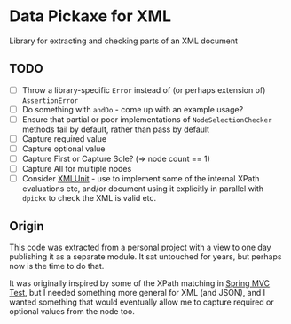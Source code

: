 Data Pickaxe for XML
====================

Library for extracting and checking parts of an XML document


TODO
----

- [ ] Throw a library-specific `Error` instead of (or perhaps extension of)
      `AssertionError`
- [ ] Do something with `andDo` - come up with an example usage?
- [ ] Ensure that partial or poor implementations of `NodeSelectionChecker`
      methods fail by default, rather than pass by default
- [ ] Capture required value
- [ ] Capture optional value
- [ ] Capture First or Capture Sole? (=> node count == 1)
- [ ] Capture All for multiple nodes
- [ ] Consider
     [XMLUnit](http://www.xmlunit.org/) - use to implement some of the internal
     XPath evaluations etc, and/or document using it explicitly in parallel
     with `dpickx` to check the XML is valid etc. 

Origin
------

This code was extracted from a personal project with a view to one day
publishing it as a separate module. It sat untouched for years, but perhaps
now is the time to do that.

It was originally inspired by some of the XPath matching in
[Spring MVC Test](https://github.com/spring-projects/spring-framework/tree/master/spring-test),
but I needed something more general for XML (and JSON), and I wanted
something that would eventually allow me to capture required or optional
values from the node too.
